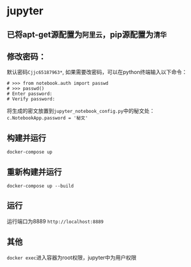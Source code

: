 # jupyter
## 已将apt-get源配置为```阿里云```，pip源配置为```清华```
## 修改密码：
默认密码```Cjjc65187963*```, 如果需要改密码，可以在python终端输入以下命令：
```
# >>> from notebook.auth import passwd
# >>> passwd()
# Enter password: 
# Verify password: 
```
将生成的密文放置到```jupyter_notebook_config.py```中的秘文处：```c.NotebookApp.password = '秘文'```
## 构建并运行 
```docker-compose up```
## 重新构建并运行 
```docker-compose up --build```
## 运行
运行端口为8889
```http://localhost:8889```
## 其他
```docker exec```进入容器为root权限，jupyter中为用户权限
